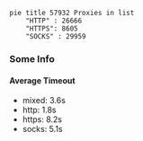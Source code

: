 
```mermaid
pie title 57932 Proxies in list
    "HTTP" : 26666
    "HTTPS": 8605
    "SOCKS" : 29959
```

### Some Info
#### Average Timeout

- mixed: 3.6s
- http: 1.8s
- https: 8.2s
- socks: 5.1s